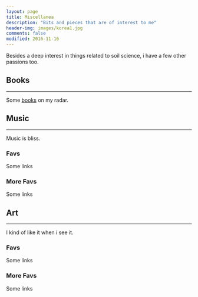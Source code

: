 ```yaml
---
layout: page
title: Miscellanea
description: "Bits and pieces that are of interest to me"
header-img: images/korea1.jpg
comments: false
modified: 2016-11-16
---
```


Besides a deep interest in things related to soil science, i have a few other passions too.

## Books
-----

Some [books](https://www.amazon.com/gp/registry/wishlist/?ie=UTF8&cid=AK5A3K0LJ43JU) on my radar. 


## Music
-----

Music is bliss.

### Favs

Some links

### More Favs

Some links


## Art
-----

I kind of like it when i see it.

### Favs

Some links

### More Favs

Some links


